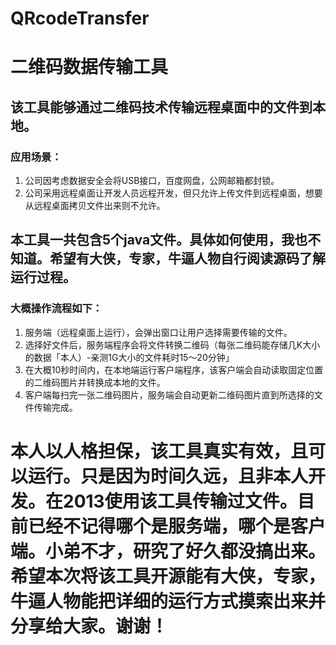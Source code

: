 # QRcodeTransfer
# 二维码数据传输工具

## 该工具能够通过二维码技术传输远程桌面中的文件到本地。
### 应用场景：
  1. 公司因考虑数据安全会将USB接口，百度网盘，公网邮箱都封锁。
  2. 公司采用远程桌面让开发人员远程开发，但只允许上传文件到远程桌面，想要从远程桌面拷贝文件出来则不允许。
  
## 本工具一共包含5个java文件。具体如何使用，我也不知道。希望有大侠，专家，牛逼人物自行阅读源码了解运行过程。
### 大概操作流程如下：
  1. 服务端（远程桌面上运行），会弹出窗口让用户选择需要传输的文件。
  2. 选择好文件后，服务端程序会将文件转换二维码（每张二维码能存储几K大小的数据「本人）-亲测1G大小的文件耗时15～20分钟」
  3. 在大概10秒时间内，在本地端运行客户端程序，该客户端会自动读取固定位置的二维码图片并转换成本地的文件。
  4. 客户端每扫完一张二维码图片，服务端会自动更新二维码图片直到所选择的文件传输完成。

# 本人以人格担保，该工具真实有效，且可以运行。只是因为时间久远，且非本人开发。在2013使用该工具传输过文件。目前已经不记得哪个是服务端，哪个是客户端。小弟不才，研究了好久都没搞出来。希望本次将该工具开源能有大侠，专家，牛逼人物能把详细的运行方式摸索出来并分享给大家。谢谢！

